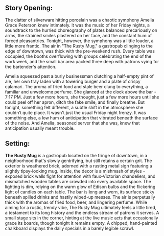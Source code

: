 ## Story Opening:

The clatter of silverware hitting porcelain was a chaotic symphony Amelia Grace Peterson knew intimately. It was the music of her Friday nights, a soundtrack to the hurried choreography of plates balanced precariously on arms, the strained smiles plastered on her face, and the constant hum of forced pleasantries. Tonight, however, the symphony was a little louder, a little more frantic. The air in "The Rusty Mug," a gastropub clinging to the edge of downtown, was thick with the pre-weekend rush. Every table was occupied, the booths overflowing with groups celebrating the end of the work week, and the small bar area packed three deep with patrons vying for the bartender's attention.

Amelia squeezed past a burly businessman clutching a half-empty pint of ale, her own tray laden with a towering burger and a plate of crispy calamari. The aroma of fried food and stale beer clung to everything, a familiar and unwelcome perfume. She glanced at the clock above the bar - 7:17 PM. Just a few more hours, she thought, just a few more hours until she could peel off her apron, ditch the fake smile, and finally breathe. But tonight, something felt different, a subtle shift in the atmosphere she couldn’t quite place. It wasn't just the usual Friday night frenzy. It was something else, a low hum of anticipation that vibrated beneath the surface of the noise. And Amelia, seasoned server that she was, knew that anticipation usually meant trouble.

## Setting:

**The Rusty Mug** is a gastropub located on the fringe of downtown, in a neighborhood that's slowly gentrifying, but still retains a certain grit. The exterior is weathered brick, adorned with a rusting metal sign featuring a slightly tipsy-looking mug. Inside, the decor is a mishmash of styles - exposed brick walls fight for attention with faux-Victorian chandeliers, and mismatched wooden tables are crowded into every available space. The lighting is dim, relying on the warm glow of Edison bulbs and the flickering light of candles on each table. The bar is long and worn, its surface sticky beneath spilled drinks and hastily wiped-up messes. The air is perpetually thick with the aromas of fried food, beer, and lingering perfume. While aiming for a rustic, trendy vibe, The Rusty Mug ultimately feels a little tired, a testament to its long history and the endless stream of patrons it serves. A small stage sits in the corner, hinting at the live music acts that occasionally grace its boards, though tonight it remains empty. A chipped, hand-painted chalkboard displays the daily specials in a barely legible scrawl.
